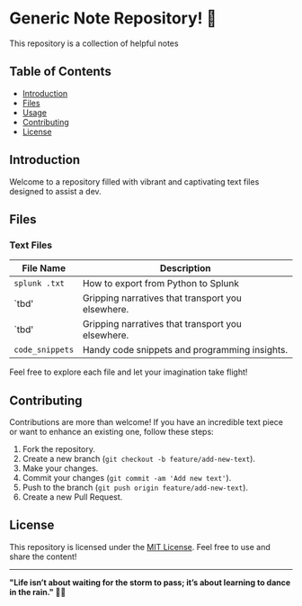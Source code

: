 # Generic Note Repository! 🚀

This repository is a collection of helpful notes

## Table of Contents

- [Introduction](#introduction)
- [Files](#files)
- [Usage](#usage)
- [Contributing](#contributing)
- [License](#license)

## Introduction

Welcome to a repository filled with vibrant and captivating text files designed to assist a dev.

## Files

### Text Files

| File Name       | Description                                      |
|-----------------|--------------------------------------------------|
| `splunk .txt`   | How to export from Python to Splunk               |
| `tbd'           | Gripping narratives that transport you elsewhere. |
| `tbd'           | Gripping narratives that transport you elsewhere. |
| `code_snippets` | Handy code snippets and programming insights.     |

Feel free to explore each file and let your imagination take flight!

## Contributing

Contributions are more than welcome! If you have an incredible text piece or want to enhance an existing one, follow these steps:

1. Fork the repository.
2. Create a new branch (`git checkout -b feature/add-new-text`).
3. Make your changes.
4. Commit your changes (`git commit -am 'Add new text'`).
5. Push to the branch (`git push origin feature/add-new-text`).
6. Create a new Pull Request.

## License

This repository is licensed under the [MIT License](LICENSE). Feel free to use and share the content!

---

**"Life isn’t about waiting for the storm to pass; it’s about learning to dance in the rain." 🎨✨**
